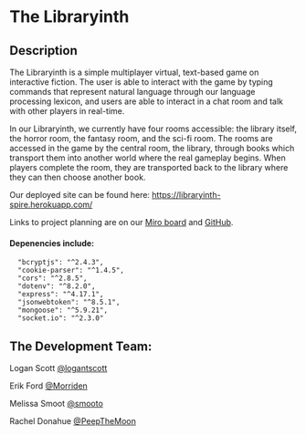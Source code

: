 # The Libraryinth


## Description
The Libraryinth is a simple multiplayer virtual, text-based game on interactive fiction.  The user is able to interact with the game by typing commands that represent natural language through our language processing lexicon, and users are able to interact in a chat room and talk with other players in real-time.  

In our Libraryinth, we currently have four rooms accessible: the library itself, the horror room, the fantasy room, and the sci-fi room.  The rooms are accessed in the game by the central room, the library, through books which transport them into another world where the real gameplay begins.  When players complete the room, they are transported back to the library where they can then choose another book.

Our deployed site can be found here: https://libraryinth-spire.herokuapp.com/

Links to project planning are on our [Miro board](https://miro.com/app/board/o9J_kprLgMk=/) and [GitHub](https://github.com/Mud-Buds/libraryinth-spire/projects/1).

#### Depenencies include:
```
  "bcryptjs": "^2.4.3",
  "cookie-parser": "^1.4.5",
  "cors": "^2.8.5",
  "dotenv": "^8.2.0",
  "express": "^4.17.1",
  "jsonwebtoken": "^8.5.1",
  "mongoose": "^5.9.21",
  "socket.io": "^2.3.0"
```


## The Development Team:
Logan Scott [@logantscott](https://github.com/logantscott)

Erik Ford [@Morriden](https://github.com/Morriden)

Melissa Smoot [@smooto](https://github.com/smooto)

Rachel Donahue [@PeepTheMoon](https://github.com/PeepTheMoon)



